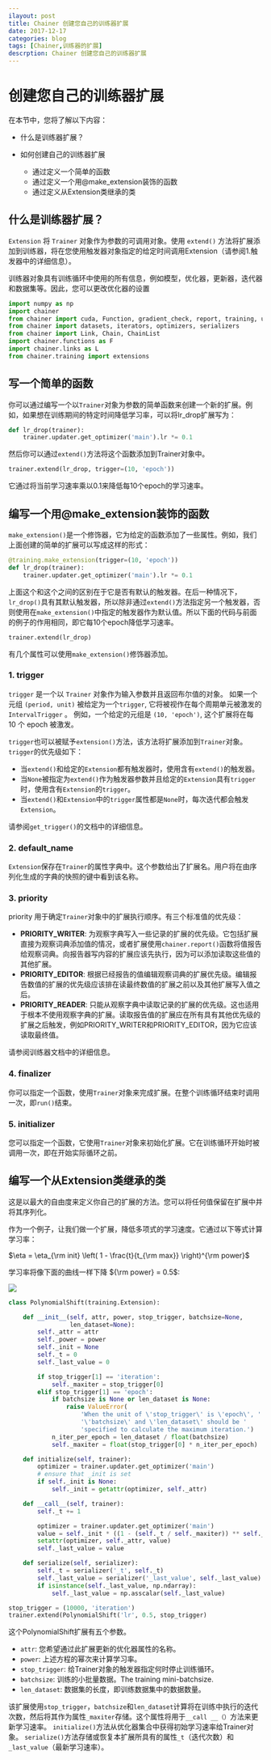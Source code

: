 ```yaml
---
ilayout: post
title: Chainer 创建您自己的训练器扩展
date: 2017-12-17
categories: blog
tags: [Chainer,训练器的扩展]
descrption: Chainer 创建您自己的训练器扩展
---
```



# 创建您自己的训练器扩展

在本节中，您将了解以下内容：

* 什么是训练器扩展？
* 如何创建自己的训练器扩展

    * 通过定义一个简单的函数
    * 通过定义一个用@make_extension装饰的函数
    * 通过定义从Extension类继承的类


## 什么是训练器扩展？

`Extension` 将 `Trainer` 对象作为参数的可调用对象。使用 `extend()` 方法将扩展添加到训练器，将在您使用触发器对象指定的给定时间调用Extension（请参阅1.触发器中的详细信息）。

训练器对象具有训练循环中使用的所有信息，例如模型，优化器，更新器，迭代器和数据集等。因此，您可以更改优化器的设置


```python
import numpy as np
import chainer
from chainer import cuda, Function, gradient_check, report, training, utils, Variable
from chainer import datasets, iterators, optimizers, serializers
from chainer import Link, Chain, ChainList
import chainer.functions as F
import chainer.links as L
from chainer.training import extensions
```

## 写一个简单的函数

你可以通过编写一个以`Trainer`对象为参数的简单函数来创建一个新的扩展。例如，如果想在训练期间的特定时间降低学习率，可以将lr_drop扩展写为：



```python
def lr_drop(trainer):
    trainer.updater.get_optimizer('main').lr *= 0.1
```

然后你可以通过`extend()`方法将这个函数添加到Trainer对象中。



```python
trainer.extend(lr_drop, trigger=(10, 'epoch'))
```

它通过将当前学习速率乘以0.1来降低每10个epoch的学习速率。

## 编写一个用@make_extension装饰的函数

`make_extension()`是一个修饰器，它为给定的函数添加了一些属性。例如，我们上面创建的简单的扩展可以写成这样的形式：




```python
@training.make_extension(trigger=(10, 'epoch'))
def lr_drop(trainer):
    trainer.updater.get_optimizer('main').lr *= 0.1
```

上面这个和这个之间的区别在于它是否有默认的触发器。在后一种情况下，`lr_drop()`具有其默认触发器，所以除非通过`extend()`方法指定另一个触发器，否则使用在`make_extension()`中指定的触发器作为默认值。所以下面的代码与前面的例子的作用相同，即它每10个epoch降低学习速率。



```python
trainer.extend(lr_drop)
```

有几个属性可以使用`make_extension()`修饰器添加。


### 1. trigger

`trigger` 是一个以 `Trainer` 对象作为输入参数并且返回布尔值的对象。 如果一个元组 `(period, unit)` 被给定为一个`trigger`, 它将被视作在每个周期单元被激发的 `IntervalTrigger` 。 例如，一个给定的元组是 `(10, 'epoch')`, 这个扩展将在每 10 个 epoch 被激发。

`trigger`也可以被赋予`extension()`方法，该方法将扩展添加到`Trainer`对象。 `trigger`的优先级如下：

* 当`extend()`和给定的`Extension`都有触发器时，使用含有`extend()`的触发器。
* 当`None`被指定为`extend()`作为触发器参数并且给定的`Extension`具有`trigger`时，使用含有`Extension`的`trigger`。
* 当`extend()`和`Extension`中的`trigger`属性都是`None`时，每次迭代都会触发`Extension`。

请参阅`get_trigger()`的文档中的详细信息。

### 2. default_name

`Extension`保存在`Trainer`的属性字典中。这个参数给出了扩展名。用户将在由序列化生成的字典的快照的键中看到该名称。
 

### 3. priority

priority 用于确定`Trainer`对象中的扩展执行顺序。有三个标准值的优先级：

* __PRIORITY_WRITER__: 为观察字典写入一些记录的扩展的优先级。它包括扩展直接为观察词典添加值的情况，或者扩展使用`chainer.report()`函数将值报告给观察词典。向报告器写内容的扩展应该先执行，因为可以添加读取这些值的其他扩展。 
* __PRIORITY_EDITOR__: 根据已经报告的值编辑观察词典的扩展优先级。编辑报告数值的扩展的优先级应该排在读最终数值的扩展之前以及其他扩展写入值之后。
* __PRIORITY_READER__: 只能从观察字典中读取记录的扩展的优先级。这也适用于根本不使用观察字典的扩展。读取报告值的扩展应在所有具有其他优先级的扩展之后触发，例如PRIORITY_WRITER和PRIORITY_EDITOR，因为它应该读取最终值。

请参阅训练器文档中的详细信息。

### 4. finalizer

你可以指定一个函数，使用`Trainer`对象来完成扩展。在整个训练循环结束时调用一次，即`run()`结束。


### 5. initializer

您可以指定一个函数，它使用`Trainer`对象来初始化扩展。它在训练循环开始时被调用一次，即在开始实际循环之前。


## 编写一个从Extension类继承的类

这是以最大的自由度来定义你自己的扩展的方法。您可以将任何值保留在扩展中并将其序列化。

作为一个例子，让我们做一个扩展，降低多项式的学习速度。它通过以下等式计算学习率：

$\eta = \eta_{\rm init} \left( 1 - \frac{t}{t_{\rm max}} \right)^{\rm power}$

学习率将像下面的曲线一样下降 ${\rm power} = 0.5$:

![](https://bennix.github.io/polynomial.png)


```python
class PolynomialShift(training.Extension):

    def __init__(self, attr, power, stop_trigger, batchsize=None,
                 len_dataset=None):
        self._attr = attr
        self._power = power
        self._init = None
        self._t = 0
        self._last_value = 0

        if stop_trigger[1] == 'iteration':
            self._maxiter = stop_trigger[0]
        elif stop_trigger[1] == 'epoch':
            if batchsize is None or len_dataset is None:
                raise ValueError(
                    'When the unit of \'stop_trigger\' is \'epoch\', '
                    '\'batchsize\' and \'len_dataset\' should be '
                    'specified to calculate the maximum iteration.')
            n_iter_per_epoch = len_dataset / float(batchsize)
            self._maxiter = float(stop_trigger[0] * n_iter_per_epoch)

    def initialize(self, trainer):
        optimizer = trainer.updater.get_optimizer('main')
        # ensure that _init is set
        if self._init is None:
            self._init = getattr(optimizer, self._attr)

    def __call__(self, trainer):
        self._t += 1

        optimizer = trainer.updater.get_optimizer('main')
        value = self._init * ((1 - (self._t / self._maxiter)) ** self._power)
        setattr(optimizer, self._attr, value)
        self._last_value = value

    def serialize(self, serializer):
        self._t = serializer('_t', self._t)
        self._last_value = serializer('_last_value', self._last_value)
        if isinstance(self._last_value, np.ndarray):
            self._last_value = np.asscalar(self._last_value)
```


```python
stop_trigger = (10000, 'iteration')
trainer.extend(PolynomialShift('lr', 0.5, stop_trigger)
```


这个PolynomialShift扩展有五个参数。

* `attr`: 您希望通过此扩展更新的优化器属性的名称。
* `power`: 上述方程的幂次来计算学习率。
* `stop_trigger`: 给Trainer对象的触发器指定何时停止训练循环。
* `batchsize`: 训练的小批量数据。The training mini-batchsize.
* `len_dataset`: 数据集的长度，即训练数据集中的数据数量。

该扩展使用`stop_trigger`，`batchsize`和`len_dataset`计算将在训练中执行的迭代次数，然后将其作为属性`_maxiter`存储。这个属性将用于`__call __（）`方法来更新学习速率。 `initialize()`方法从优化器集合中获得初始学习速率给Trainer对象。 `serialize()`方法存储或恢复本扩展所具有的属性`_t`（迭代次数）和`_last_value`（最新学习速率）。

